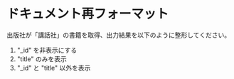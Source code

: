 # ドキュメント再フォーマット

出版社が「講話社」の書籍を取得、出力結果を以下のように整形してください。

1. "_id" を非表示にする
2. "title" のみを表示
3. "_id" と "title" 以外を表示
